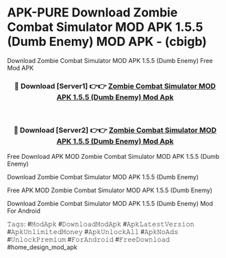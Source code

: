 # APK-PURE Download Zombie Combat Simulator MOD APK 1.5.5 (Dumb Enemy) MOD APK - (cbigb)
Download Zombie Combat Simulator MOD APK 1.5.5 (Dumb Enemy) Free Mod APK

<div align="center">
<h3>🔴 Download [Server1] 👉👉 <a href="https://apk-comot.site?title=Zombie_Combat_Simulator_MOD_APK_1.5.5_(Dumb_Enemy)">Zombie Combat Simulator MOD APK 1.5.5 (Dumb Enemy) Mod Apk</a></h3><br>

<h3>🔴 Download [Server2] 👉👉 <a href="https://apk-comot.site?title=Zombie_Combat_Simulator_MOD_APK_1.5.5_(Dumb_Enemy)">Zombie Combat Simulator MOD APK 1.5.5 (Dumb Enemy) Mod Apk</a></h3>
</div>


Free Download APK MOD Zombie Combat Simulator MOD APK 1.5.5 (Dumb Enemy)

Download Zombie Combat Simulator MOD APK 1.5.5 (Dumb Enemy) 

Free APK MOD Zombie Combat Simulator MOD APK 1.5.5 (Dumb Enemy) 

Download Zombie Combat Simulator MOD APK 1.5.5 (Dumb Enemy) Mod For Android

𝚃𝚊𝚐𝚜: #𝙼𝚘𝚍𝙰𝚙𝚔 #𝙳𝚘𝚠𝚗𝚕𝚘𝚊𝚍𝙼𝚘𝚍𝙰𝚙𝚔 #𝙰𝚙𝚔𝙻𝚊𝚝𝚎𝚜𝚝𝚅𝚎𝚛𝚜𝚒𝚘𝚗 #𝙰𝚙𝚔𝚄𝚗𝚕𝚒𝚖𝚒𝚝𝚎𝚍𝙼𝚘𝚗𝚎𝚢 #𝙰𝚙𝚔𝚄𝚗𝚕𝚘𝚌𝚔𝙰𝚕𝚕 #𝙰𝚙𝚔𝙽𝚘𝙰𝚍𝚜 #𝚄𝚗𝚕𝚘𝚌𝚔𝙿𝚛𝚎𝚖𝚒𝚞𝚖 #𝙵𝚘𝚛𝙰𝚗𝚍𝚛𝚘𝚒𝚍 #𝙵𝚛𝚎𝚎𝙳𝚘𝚠𝚗𝚕𝚘𝚊𝚍 #home_design_mod_apk